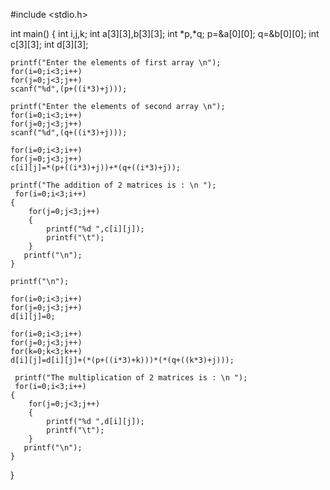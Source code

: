 #include <stdio.h>

int main()
{
    int i,j,k;
    int a[3][3],b[3][3];
    int *p,*q;
    p=&a[0][0];
    q=&b[0][0];
    int c[3][3];
    int d[3][3];
    
    printf("Enter the elements of first array \n");
    for(i=0;i<3;i++)
    for(j=0;j<3;j++)
    scanf("%d",(p+((i*3)+j)));
        
    printf("Enter the elements of second array \n");
    for(i=0;i<3;i++)
    for(j=0;j<3;j++)
    scanf("%d",(q+((i*3)+j)));
    
    for(i=0;i<3;i++)
    for(j=0;j<3;j++)
    c[i][j]=*(p+((i*3)+j))+*(q+((i*3)+j));
    
    printf("The addition of 2 matrices is : \n ");
     for(i=0;i<3;i++)
    {
        for(j=0;j<3;j++)
        {
            printf("%d ",c[i][j]);
            printf("\t");
        }
       printf("\n");
    }
    
    printf("\n");
    
    for(i=0;i<3;i++)
    for(j=0;j<3;j++)
    d[i][j]=0;
    
    for(i=0;i<3;i++)
    for(j=0;j<3;j++)
    for(k=0;k<3;k++)
    d[i][j]=d[i][j]+(*(p+((i*3)+k)))*(*(q+((k*3)+j)));
    
     printf("The multiplication of 2 matrices is : \n ");
     for(i=0;i<3;i++)
    {
        for(j=0;j<3;j++)
        {
            printf("%d ",d[i][j]);
            printf("\t");
        }
       printf("\n");
    }
}

